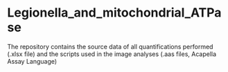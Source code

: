 # Legionella_and_mitochondrial_ATPase
The repository contains the source data of all quantifications performed (.xlsx file) and the scripts used in the image analyses (.aas files, Acapella Assay Language)
